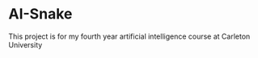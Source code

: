 # AI-Snake

This project is for my fourth year artificial intelligence course at Carleton University
